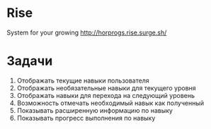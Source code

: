 # Rise
System for your growing
http://horprogs.rise.surge.sh/

# Задачи

1. Отображать текущие навыки пользователя
2. Отображать необязательные навыки для текущего уровня
3. Отображать навыки для перехода на следующий уровень
4. Возможность отмечать необходимый навык как полученный
5. Показывать расширенную информацию по навыку
6. Показывать прогресс выполнения по навыку

